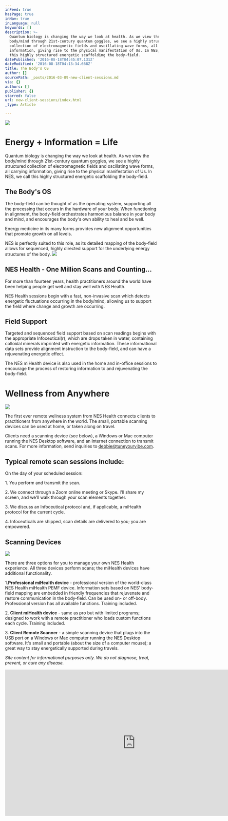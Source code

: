 ```yaml
---
inFeed: true
hasPage: true
inNav: true
inLanguage: null
keywords: []
description: >-
  Quantum biology is changing the way we look at health. As we view the
  body/mind through 21st-century quantum goggles, we see a highly structured
  collection of electromagnetic fields and oscillating wave forms, all carrying
  information, giving rise to the physical manifestation of Us. In NES, we call
  this highly structured energetic scaffolding the body-field.
datePublished: '2016-08-18T04:45:07.131Z'
dateModified: '2016-08-18T04:13:34.668Z'
title: The Body's OS
author: []
sourcePath: _posts/2016-03-09-new-client-sessions.md
via: {}
authors: []
publisher: {}
starred: false
url: new-client-sessions/index.html
_type: Article

---
```

![](https://the-grid-user-content.s3-us-west-2.amazonaws.com/32d40b7e-046b-4a53-81b6-0b0185189881.jpg)

# Energy + Information = Life

Quantum biology is changing the way we look at health. As we view the body/mind through 21st-century quantum goggles, we see a highly structured collection of electromagnetic fields and oscillating wave forms, all carrying information, giving rise to the physical manifestation of Us. In NES, we call this highly structured energetic scaffolding the body-field.

## The Body's OS

The body-field can be thought of as the operating system, supporting all the processing that occurs in the hardware of your body. When functioning in alignment, the body-field orchestrates harmonious balance in your body and mind, and encourages the body's own ability to heal and be well.

Energy medicine in its many forms provides new alignment opportunities that promote growth on all levels.

NES is perfectly suited to this role, as its detailed mapping of the body-field allows for sequenced, highly directed support for the underlying energy structures of the body.
![](https://s3-us-west-2.amazonaws.com/the-grid-img/p/233c441b0dded7046f82d8107253716bb88deb47.jpg)

## NES Health - One Million Scans and Counting...

For more than fourteen years, health practitioners around the world have been helping people get well and stay well with NES Health. 

NES Health sessions begin with a fast, non-invasive scan which detects energetic fluctuations occurring in the body/mind, allowing us to support the field where change and growth are occurring.

## Field Support

Targeted and sequenced field support based on scan readings begins with the appropriate Infoceutical(r), which are drops taken in water, containing colloidal minerals imprinted with energetic information. These informational data sets provide alignment instruction to the body-field, and can have a rejuvenating energetic effect.

The NES miHealth device is also used in the home and in-office sessions to encourage the process of restoring information to and rejuvenating the body-field.

# Wellness from Anywhere
![](https://s3-us-west-2.amazonaws.com/the-grid-img/p/f2372c4e2c1078fb38f55c037c4ccc0827fb4052.jpg)

The first ever remote wellness system from NES Health connects clients to practitioners from anywhere in the world. The small, portable scanning devices can be used at home, or taken along on travel.

Clients need a scanning device (see below), a Windows or Mac computer running the NES Desktop software, and an internet connection to transmit scans. For more information, send inquiries to debbie@tuneyourvibe.com.

## Typical remote scan sessions include:

On the day of your scheduled session:

1\. You perform and transmit the scan.

2\. We connect through a Zoom online meeting or Skype. I'll share my screen, and we'll walk through your scan elements together.

3\. We discuss an Infoceutical protocol and, if applicable, a miHealth protocol for the current cycle.

4\. Infoceuticals are shipped, scan details are delivered to you; you are empowered.

## Scanning Devices
![](https://the-grid-user-content.s3-us-west-2.amazonaws.com/40684c69-0335-4835-8949-3b2e3d189838.jpg)

There are three options for you to manage your own NES Health experience. All three devices perform scans; the miHealth devices have additional functionality.

1\.**Professional miHealth device** - professional version of the world-class NES Health miHealth PEMF device. Information sets based on NES' body-field mapping are embedded in friendly frequencies that rejuvenate and restore communication in the body-field. Can be used on- or off-body. Professional version has all available functions. Training included.

2\. **Client miHealth device** - same as pro but with limited programs; designed to work with a remote practitioner who loads custom functions each cycle. Training included.

3\. **Client Remote Scanner** - a simple scanning device that plugs into the USB port on a Windows or Mac computer running the NES Desktop software. It's small and portable (about the size of a computer mouse); a great way to stay energetically supported during travels.

_Site content for informational purposes only. We do not diagnose, treat, prevent, or cure any disease._

<iframe width="854" height="480" src="https://www.youtube.com/embed/gM6dRCpV0fI" frameborder="0" allowfullscreen="" style=""></iframe>